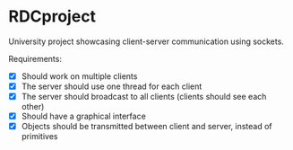 # RDCproject
University project showcasing client-server communication using sockets.

Requirements:

- [x] Should work on multiple clients
- [x] The server should use one thread for each client
- [x] The server should broadcast to all clients (clients should see each other)
- [x] Should have a graphical interface
- [x] Objects should be transmitted between client and server, instead of primitives
